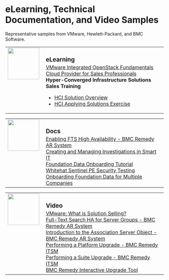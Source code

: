 <style>

table, td, th {
    border: 0px;
}

table {
    border-collapse: collapse;
    width: 100%;
}

td {
    height: 100px;
    vertical-align: top;
}

h3 {
	margin-bottom: 3px;
	}

</style>

# eLearning, Technical Documentation, and Video Samples

Representative samples from VMware, Hewlett-Packard, and BMC Software.

<table>
<tr>
<td style="width:105px">
<img src="https://jamespwagner.github.io/images/lightbulb2.png" height="100" width="100">
</td>
<td><h3>eLearning</h3>
<a href="https://jamespwagner.github.io/OpenStack/story_html5.html" target="_blank">VMware Integrated OpenStack Fundamentals</a><br> 
<a href="https://jamespwagner.github.io/Cloud_Provider/story_html5.html" target="_blank">Cloud Provider for Sales Professionals</a><br> 
<b>Hyper-Converged Infrastructure Solutions Sales Training</b>
<ul>
<li><a href="https://jamespwagner.github.io/HCI_Solution_Overview/story_html5.html" target="_blank">HCI Solution Overview</a></li>
<li><a href="https://jamespwagner.github.io/HCI_Applying_Exercise/story_html5.html" target="_blank">HCI Applying Solutions Exercise</a></li>
</ul>
</td>
</tr>
</table>

<table>
<tr>
<td style="width:105px">
<img src="https://jamespwagner.github.io/images/book.png" height="100" width="100">
</td>
<td><h3>Docs</h3>
<a href="https://docs.bmc.com/docs/display/public/ars9000/Enabling+FTS+high+availability" target="_blank">Enabling FTS High Availability - BMC Remedy AR System</a><br> 
<a href="https://docs.bmc.com/docs/display/smartIT13/Creating+and+managing+problem+investigations+in+Smart+IT" target="_blank">Creating and Managing Investigations in Smart IT</a><br> 
<a href="https://docs.bmc.com/docs/display/itsm90/Foundation+data+onboarding+videos+and+tutorial" target="_blank">Foundation Data Onboarding Tutorial</a><br> 
<a href="https://docs.bmc.com/docs/display/public/ars9000/WhiteHat+Sentinel+PE+security+penetration+testing" target="_blank">Whitehat Sentinel PE Security Testing</a><br> 
<a href="https://docs.bmc.com/docs/display/itsm81/Loading+Foundation+data+for+multiple+companies" target="_blank">Onboarding Foundation Data for Multiple Companies</a>
</td>
</tr>
</table>

<table>
<tr>
<td style="width:105px">
<img src="https://jamespwagner.github.io/images/video.png" height="100" width="100">
</td>
<td><h3>Video</h3>
<a href="https://youtu.be/E4wvx25AYX8" target="_blank">VMware: What is Solution Selling?</a><br>
<a href="https://www.youtube.com/watch?v=NyUR9BUv1Bs" target="_blank">Full-Text Search HA for Server Groups - BMC Remedy AR System</a><br>
<a href="https://www.youtube.com/watch?v=E4v0X2SimKY" target="_blank">Introduction to the Association Server Object - BMC Remedy AR System</a><br>
<a href="https://www.youtube.com/watch?v=aMCSqEA4FcQ" target="_blank">Performing a Platform Upgrade - BMC Remedy ITSM</a><br>
<a href="https://www.youtube.com/watch?v=IoUbUiaDmqU" target="_blank">Performing a Suite Upgrade - BMC Remedy ITSM</a><br>
<a href="https://www.youtube.com/watch?v=-3D74z-wlQY" target="_blank">BMC Remedy Interactive Upgrade Tool</a><br>
</td>
</tr>
</table>
